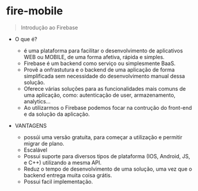 # fire-mobile

> Introdução ao Firebase

- O que é?
  - é uma plataforma para facilitar o desenvolvimento de aplicativos WEB ou MOBILE, de uma forma afetiva, rápida e simples.
  - Firebase é um backend como serviço ou simplesmente BaaS.
  - Provê a onfrastutura e o backend de uma aplicação de forma simplificada sem necessidade do desenvolvimento manual dessa solução.
  - Oferece várias soluções para as funcionalidades mais comuns de uma aplicação, como: autenticação de user, armazenamento, analytics...
  - Ao utilizarmos o Firebase podemos focar na contrução do front-end e da solução da aplicação.

- VANTAGENS
  - possúi uma versão gratuita, para começar a utilização e permitir migrar de plano.
  - Escalável
  - Possui suporte para diversos tipos de plataforma (IOS, Android, JS, e C++) utilizando a mesma API.
  - Reduz o tempo de desenvolvimento de uma solução, uma vez que o backend entrega muita coisa grátis.
  - Possui facil implementação.
 
